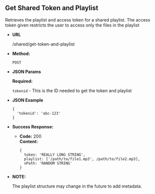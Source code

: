 **Get Shared Token and Playlist**
----
  Retrieves the playlist and access token for a shared playlist.  The access token given restricts the user to access only the files in the playlist

* **URL**

  /shared/get-token-and-playlist

* **Method:**

  `POST`

*  **JSON Params**

   **Required:**

   `tokenid` - This is the ID needed to get the token and playlist

* **JSON Example**

  ```
  {
    'tokenid': 'abc-123'
  }
  ```

* **Success Response:**

  * **Code:** 200 <br />
    **Content:**

    ```
    {
      token: 'REALLY LONG STRING',
      playlist: ['/path/to/file1.mp3', /path/to/file2.mp3],
      vPath: 'RANDOM STRING'
    }
    ```

* **NOTE:**

  The playlist structure may change in the future to add metadata.
